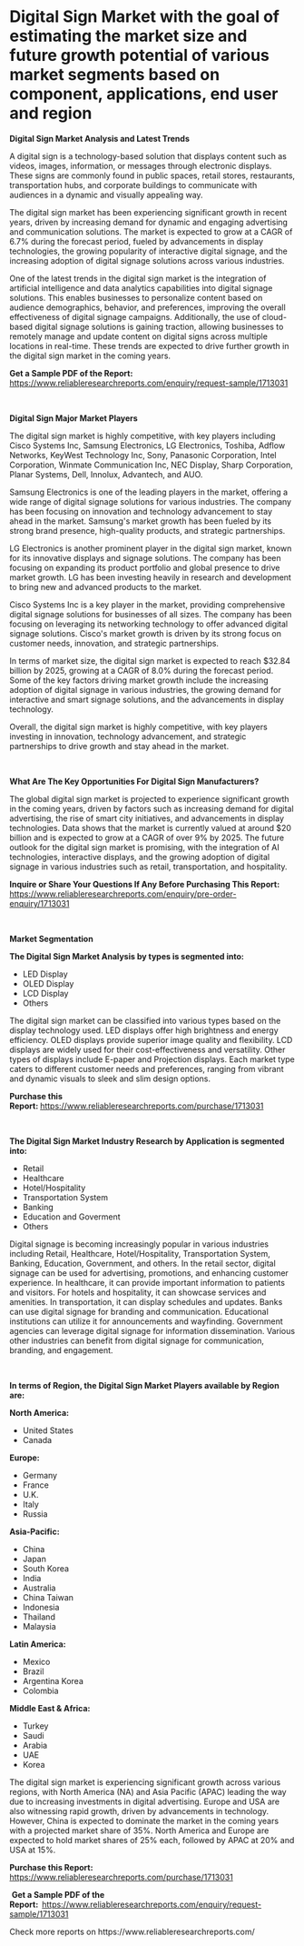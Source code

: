 <p><h1>Digital Sign Market with the goal of estimating the market size and future growth potential of various market segments based on component, applications, end user and region</h1></p><p><strong>Digital Sign Market Analysis and Latest Trends</strong></p>
<p><p>A digital sign is a technology-based solution that displays content such as videos, images, information, or messages through electronic displays. These signs are commonly found in public spaces, retail stores, restaurants, transportation hubs, and corporate buildings to communicate with audiences in a dynamic and visually appealing way.</p><p>The digital sign market has been experiencing significant growth in recent years, driven by increasing demand for dynamic and engaging advertising and communication solutions. The market is expected to grow at a CAGR of 6.7% during the forecast period, fueled by advancements in display technologies, the growing popularity of interactive digital signage, and the increasing adoption of digital signage solutions across various industries.</p><p>One of the latest trends in the digital sign market is the integration of artificial intelligence and data analytics capabilities into digital signage solutions. This enables businesses to personalize content based on audience demographics, behavior, and preferences, improving the overall effectiveness of digital signage campaigns. Additionally, the use of cloud-based digital signage solutions is gaining traction, allowing businesses to remotely manage and update content on digital signs across multiple locations in real-time. These trends are expected to drive further growth in the digital sign market in the coming years.</p></p>
<p><strong>Get a Sample PDF of the Report:&nbsp;</strong> <a href="https://www.reliableresearchreports.com/enquiry/request-sample/1713031">https://www.reliableresearchreports.com/enquiry/request-sample/1713031</a></p>
<p>&nbsp;</p>
<p><strong>Digital Sign Major Market Players</strong></p>
<p><p>The digital sign market is highly competitive, with key players including Cisco Systems Inc, Samsung Electronics, LG Electronics, Toshiba, Adflow Networks, KeyWest Technology Inc, Sony, Panasonic Corporation, Intel Corporation, Winmate Communication Inc, NEC Display, Sharp Corporation, Planar Systems, Dell, Innolux, Advantech, and AUO. </p><p>Samsung Electronics is one of the leading players in the market, offering a wide range of digital signage solutions for various industries. The company has been focusing on innovation and technology advancement to stay ahead in the market. Samsung's market growth has been fueled by its strong brand presence, high-quality products, and strategic partnerships.</p><p>LG Electronics is another prominent player in the digital sign market, known for its innovative displays and signage solutions. The company has been focusing on expanding its product portfolio and global presence to drive market growth. LG has been investing heavily in research and development to bring new and advanced products to the market.</p><p>Cisco Systems Inc is a key player in the market, providing comprehensive digital signage solutions for businesses of all sizes. The company has been focusing on leveraging its networking technology to offer advanced digital signage solutions. Cisco's market growth is driven by its strong focus on customer needs, innovation, and strategic partnerships.</p><p>In terms of market size, the digital sign market is expected to reach $32.84 billion by 2025, growing at a CAGR of 8.0% during the forecast period. Some of the key factors driving market growth include the increasing adoption of digital signage in various industries, the growing demand for interactive and smart signage solutions, and the advancements in display technology. </p><p>Overall, the digital sign market is highly competitive, with key players investing in innovation, technology advancement, and strategic partnerships to drive growth and stay ahead in the market.</p></p>
<p>&nbsp;</p>
<p><strong>What Are The Key Opportunities For Digital Sign Manufacturers?</strong></p>
<p><p>The global digital sign market is projected to experience significant growth in the coming years, driven by factors such as increasing demand for digital advertising, the rise of smart city initiatives, and advancements in display technologies. Data shows that the market is currently valued at around $20 billion and is expected to grow at a CAGR of over 9% by 2025. The future outlook for the digital sign market is promising, with the integration of AI technologies, interactive displays, and the growing adoption of digital signage in various industries such as retail, transportation, and hospitality.</p></p>
<p><strong>Inquire or Share Your Questions If Any Before Purchasing This Report:</strong> <a href="https://www.reliableresearchreports.com/enquiry/pre-order-enquiry/1713031">https://www.reliableresearchreports.com/enquiry/pre-order-enquiry/1713031</a></p>
<p>&nbsp;</p>
<p><strong>Market Segmentation</strong></p>
<p><strong>The Digital Sign Market Analysis by types is segmented into:</strong></p>
<p><ul><li>LED Display</li><li>OLED Display</li><li>LCD Display</li><li>Others</li></ul></p>
<p><p>The digital sign market can be classified into various types based on the display technology used. LED displays offer high brightness and energy efficiency. OLED displays provide superior image quality and flexibility. LCD displays are widely used for their cost-effectiveness and versatility. Other types of displays include E-paper and Projection displays. Each market type caters to different customer needs and preferences, ranging from vibrant and dynamic visuals to sleek and slim design options.</p></p>
<p><strong>Purchase this Report:&nbsp;</strong><a href="https://www.reliableresearchreports.com/purchase/1713031">https://www.reliableresearchreports.com/purchase/1713031</a></p>
<p>&nbsp;</p>
<p><strong>The Digital Sign Market Industry Research by Application is segmented into:</strong></p>
<p><ul><li>Retail</li><li>Healthcare</li><li>Hotel/Hospitality</li><li>Transportation System</li><li>Banking</li><li>Education and Goverment</li><li>Others</li></ul></p>
<p><p>Digital signage is becoming increasingly popular in various industries including Retail, Healthcare, Hotel/Hospitality, Transportation System, Banking, Education, Government, and others. In the retail sector, digital signage can be used for advertising, promotions, and enhancing customer experience. In healthcare, it can provide important information to patients and visitors. For hotels and hospitality, it can showcase services and amenities. In transportation, it can display schedules and updates. Banks can use digital signage for branding and communication. Educational institutions can utilize it for announcements and wayfinding. Government agencies can leverage digital signage for information dissemination. Various other industries can benefit from digital signage for communication, branding, and engagement.</p></p>
<p>&nbsp;</p>
<p><strong>In terms of Region, the Digital Sign Market Players available by Region are:</strong></p>
<p>
    <p> <strong> North America: </strong>
        <ul>
            <li>United States</li>
            <li>Canada</li>
        </ul>
        </p> 
    <p> <strong> Europe: </strong>
        <ul>
            <li>Germany</li>
            <li>France</li>
            <li>U.K.</li>
            <li>Italy</li>
            <li>Russia</li>
        </ul>
        </p> 
    <p> <strong> Asia-Pacific: </strong>
        <ul>
            <li>China</li>
            <li>Japan</li>
            <li>South Korea</li>
            <li>India</li>
            <li>Australia</li>
            <li>China Taiwan</li>
            <li>Indonesia</li>
            <li>Thailand</li>
            <li>Malaysia</li>
        </ul>
        </p> 
    <p> <strong> Latin America: </strong>
        <ul>
            <li>Mexico</li>
            <li>Brazil</li>
            <li>Argentina Korea</li>
            <li>Colombia</li>
        </ul>
        </p> 
    <p> <strong> Middle East & Africa: </strong>
        <ul>
            <li>Turkey</li>
            <li>Saudi</li>
            <li>Arabia</li>
            <li>UAE</li>
            <li>Korea</li>
        </ul>
    </p>
    </p>
<p><p>The digital sign market is experiencing significant growth across various regions, with North America (NA) and Asia Pacific (APAC) leading the way due to increasing investments in digital advertising. Europe and USA are also witnessing rapid growth, driven by advancements in technology. However, China is expected to dominate the market in the coming years with a projected market share of 35%. North America and Europe are expected to hold market shares of 25% each, followed by APAC at 20% and USA at 15%.</p></p>
<p><strong>Purchase this Report: </strong><a href="https://www.reliableresearchreports.com/purchase/1713031">https://www.reliableresearchreports.com/purchase/1713031</a></p>
<p>&nbsp;<strong>Get a Sample PDF of the Report:&nbsp;&nbsp;</strong><a href="https://www.reliableresearchreports.com/enquiry/request-sample/1713031">https://www.reliableresearchreports.com/enquiry/request-sample/1713031</a></p>
<p><strong></strong></p>
<p>Check more reports on https://www.reliableresearchreports.com/</p>